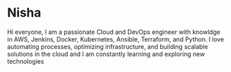 # Nisha
Hi everyone,
I am a passionate Cloud and DevOps engineer with knowldge in AWS, Jenkins, Docker, Kubernetes, Ansible, Terraform, and Python. I love automating processes, optimizing infrastructure, and building scalable solutions in the cloud and I am constantly learning and exploring new technologies
